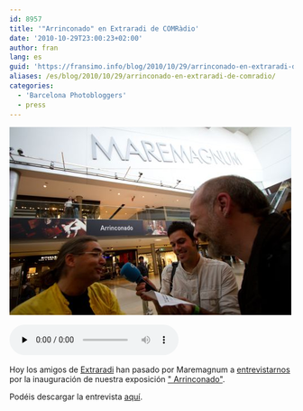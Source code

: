 ```yaml
---
id: 8957
title: '"Arrinconado" en Extraradi de COMRàdio'
date: '2010-10-29T23:00:23+02:00'
author: fran
lang: es
guid: 'https://fransimo.info/blog/2010/10/29/arrinconado-en-extraradi-de-comradio/'
aliases: /es/blog/2010/10/29/arrinconado-en-extraradi-de-comradio/
categories:
  - 'Barcelona Photobloggers'
  - press
---
```


![Extrarradi ComRadio Arrinconado](29102010-IMG_2384.jpg "Extrarradi ComRadio Arrinconado")

<audio class="player" controls preload="none" src="P_extraradi_comradio_um_bcn_photobloggers_291010.mp3" type="audio/mp3"></audio>

Hoy los amigos de <a href="http://comradioblocs.com/extraradi/">Extraradi</a> han pasado por Maremagnum
a <a href="http://comradioblocs.com/extraradi/2010/10/29/arrinconado-de-photobloggers-barcelona-al-maremagnum/">
entrevistarnos</a> por la inauguración de nuestra
exposición <a href="http://barcelonaphotobloggers.org/2010/10/20/arrinconado-de-barcelona-photobloggers/">"
Arrinconado"</a>.

Podéis descargar la entrevista <a href="P_extraradi_comradio_um_bcn_photobloggers_291010.mp3">aquí</a>.